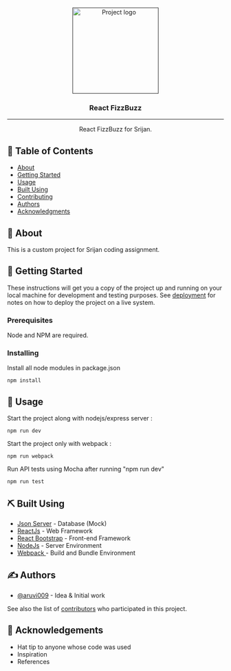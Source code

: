 <p align="center">
  <a href="" rel="noopener">
 <img width=200px height=200px src="public/favicon.ico" alt="Project logo"></a>
</p>

<h3 align="center">React FizzBuzz</h3>

---

<p align="center"> React FizzBuzz for Srijan.
    <br> 
</p>

## 📝 Table of Contents

- [About](#about)
- [Getting Started](#getting_started)
- [Usage](#usage)
- [Built Using](#built_using)
- [Contributing](../CONTRIBUTING.md)
- [Authors](#authors)
- [Acknowledgments](#acknowledgement)

## 🧐 About <a name = "about"></a>

This is a custom project for Srijan coding assignment. 

## 🏁 Getting Started <a name = "getting_started"></a>

These instructions will get you a copy of the project up and running on your local machine for development and testing purposes. See [deployment](#deployment) for notes on how to deploy the project on a live system.

### Prerequisites

Node and NPM are required.

### Installing

Install all node modules in package.json

```
npm install
```

<!--
 
## 🔧 Running the tests <a name = "tests"></a>

Explain how to run the API tests.

```
npm run test
```
### And coding style tests

Explain what these tests test and why

```
Give an example
``` -->

## 🎈 Usage <a name="usage"></a>

Start the project along with nodejs/express server : 

```
npm run dev
```

Start the project only with webpack : 

```
npm run webpack
```

Run API tests using Mocha after running "npm run dev"

```
npm run test
```

## ⛏️ Built Using <a name = "built_using"></a>

<!-- - [MongoDB](https://www.mongodb.com/) - Database -->
<!-- - [Express](https://expressjs.com/) - Server Framework -->
<!-- - [VueJs](https://vuejs.org/) - Web Framework -->
- [Json Server](https://www.npmjs.com/package/json-server) - Database (Mock)
- [ReactJs](https://reactjs.org/) - Web Framework
- [React Bootstrap](https://react-bootstrap.github.io) - Front-end Framework
- [NodeJs](https://nodejs.org/en/) - Server Environment
- [Webpack ](https://webpack.js.org/) - Build and Bundle Environment

## ✍️ Authors <a name = "authors"></a>

- [@aruvi009](https://github.com/aruvi009) - Idea & Initial work

See also the list of [contributors](https://github.com/aruvi009/React-BasePack/graphs/contributors) who participated in this project.

## 🎉 Acknowledgements <a name = "acknowledgement"></a>

- Hat tip to anyone whose code was used
- Inspiration
- References
